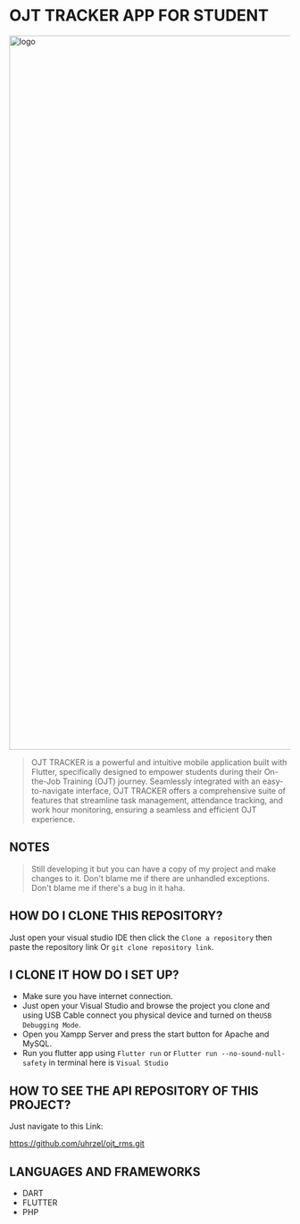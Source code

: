 # OJT TRACKER APP FOR STUDENT

<img src="https://github.com/uhrzel/ojt_student/blob/main/assets/images/ojt.png" alt="logo" height="1280" height="720">

> OJT TRACKER is a powerful and intuitive mobile application built with Flutter, specifically designed to empower students during their On-the-Job Training (OJT) journey. Seamlessly integrated with an easy-to-navigate interface, OJT TRACKER offers a comprehensive suite of features that streamline task management, attendance tracking, and work hour monitoring, ensuring a seamless and efficient OJT experience.

## NOTES

> Still developing it but you can have a copy of my project and make changes to it. Don't blame me if there are unhandled exceptions. Don't blame me if there's a bug in it haha.

## HOW DO I CLONE THIS REPOSITORY?

Just open your visual studio IDE then click the `Clone a repository` then paste the repository link
Or `git clone repository link`.

## I CLONE IT HOW DO I SET UP?

- Make sure you have internet connection.
- Just open your Visual Studio and browse the project you clone and using USB Cable connect you physical device and turned on the`USB Debugging Mode`.
- Open you Xampp Server and press the start button for Apache and MySQL.
- Run you flutter app using `Flutter run` or `Flutter run --no-sound-null-safety` in terminal here is `Visual Studio`

## HOW TO SEE THE API REPOSITORY OF THIS PROJECT?

Just navigate to this Link:

https://github.com/uhrzel/ojt_rms.git

## LANGUAGES AND FRAMEWORKS

- DART
- FLUTTER
- PHP
